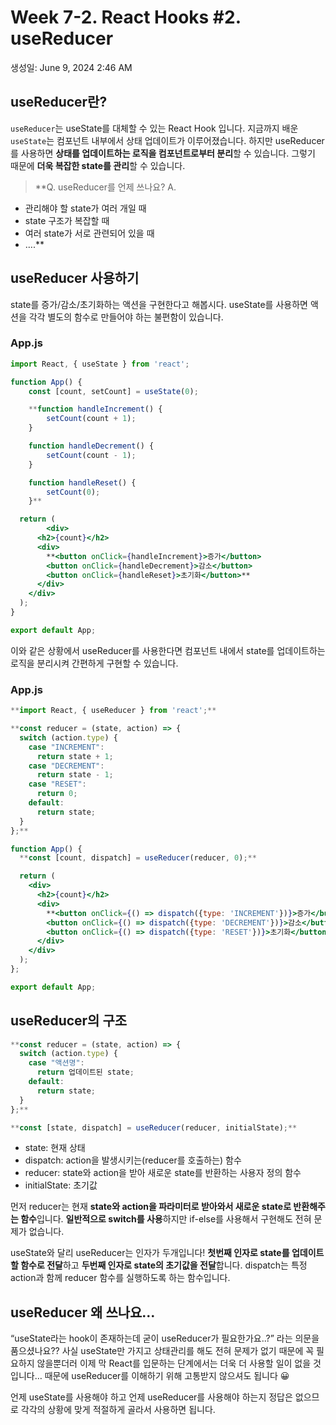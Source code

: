 # Week 7-2. React Hooks #2. useReducer

생성일: June 9, 2024 2:46 AM

## useReducer란?

`useReducer`는 useState를 대체할 수 있는 React Hook 입니다. 지금까지 배운 `useState`는 컴포넌트 내부에서 상태 업데이트가 이루어졌습니다. 하지만 useReducer를 사용하면 **상태를 업데이트하는 로직을 컴포넌트로부터 분리**할 수 있습니다. 그렇기 때문에 **더욱 복잡한 state를 관리**할 수 있습니다. 

> **Q. useReducer를 언제 쓰나요?
A. 
- 관리해야 할 state가 여러 개일 때
- state 구조가 복잡할 때
- 여러 state가 서로 관련되어 있을 때
- ….**
> 

## useReducer 사용하기

state를 증가/감소/초기화하는 액션을 구현한다고 해봅시다. useState를 사용하면 액션을 각각 별도의 함수로 만들어야 하는 불편함이 있습니다. 

### App.js

```jsx
import React, { useState } from 'react';

function App() {
	const [count, setCount] = useState(0);

	**function handleIncrement() {
		setCount(count + 1);
	}

	function handleDecrement() {
		setCount(count - 1);
	}

	function handleReset() {
		setCount(0);
	}**

  return (
		<div>
      <h2>{count}</h2>
      <div>
        **<button onClick={handleIncrement}>증가</button>
        <button onClick={handleDecrement}>감소</button>
        <button onClick={handleReset}>초기화</button>**
      </div>
    </div>
  );
}

export default App;
```

이와 같은 상황에서 useReducer를 사용한다면 컴포넌트 내에서 state를 업데이트하는 로직을 분리시켜 간편하게 구현할 수 있습니다.

### App.js

```jsx
**import React, { useReducer } from 'react';**

**const reducer = (state, action) => {
  switch (action.type) {
    case "INCREMENT":
      return state + 1;
    case "DECREMENT":
      return state - 1;
    case "RESET":
      return 0;
    default:
      return state;
  }
};**

function App() {
  **const [count, dispatch] = useReducer(reducer, 0);**

  return (
    <div>
      <h2>{count}</h2>
      <div>
        **<button onClick={() => dispatch({type: 'INCREMENT'})}>증가</button>
        <button onClick={() => dispatch({type: 'DECREMENT'})}>감소</button>
        <button onClick={() => dispatch({type: 'RESET'})}>초기화</button>**
      </div>
    </div>
  );
};

export default App;
```

## useReducer의 구조

```jsx
**const reducer = (state, action) => {
  switch (action.type) {
    case "액션명":
      return 업데이트된 state;
    default:
      return state;
  }
};**

**const [state, dispatch] = useReducer(reducer, initialState);**
```

- state: 현재 상태
- dispatch: action을 발생시키는(reducer를 호출하는) 함수
- reducer: state와 action을 받아 새로운 state를 반환하는 사용자 정의 함수
- initialState: 초기값

먼저 reducer는 현재 **state와 action을 파라미터로 받아와서 새로운 state로 반환해주는 함수**입니다. **일반적으로 switch를 사용**하지만 if-else를 사용해서 구현해도 전혀 문제가 없습니다. 

useState와 달리 useReducer는 인자가 두개입니다!  **첫번째 인자로 state를 업데이트할 함수로 전달**하고 **두번째 인자로 state의 초기값을 전달**합니다. dispatch는 특정 action과 함께 reducer 함수를 실행하도록 하는 함수입니다. 

## useReducer 왜 쓰나요…

“useState라는 hook이 존재하는데 굳이 useReducer가 필요한가요..?” 라는 의문을 품으셨나요?? 사실 useState만 가지고 상태관리를 해도 전혀 문제가 없기 때문에 꼭 필요하지 않을뿐더러 이제 막 React를 입문하는 단계에서는 더욱 더 사용할 일이 없을 것입니다… 때문에 useReducer를 이해하기 위해 고통받지 않으셔도 됩니다 😀

언제 useState를 사용해야 하고 언제 useReducer를 사용해야 하는지 정답은 없으므로 각각의 상황에 맞게 적절하게 골라서 사용하면 됩니다.